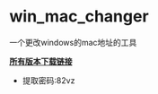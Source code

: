 # win_mac_changer
一个更改windows的mac地址的工具

[**所有版本下载链接**](https://skyler.lanzouv.com/b03p8mz0j)

- 提取密码:82vz
